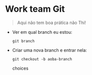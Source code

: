 # Work team Git

> Aqui não tem boa prática não Thi!

- Ver em qual branch eu estou: 

  ```
  git branch
  ```

- Criar uma nova branch e entrar nela:

    ````
    git checkout -b aoba-branch
    ````
    
   choices
